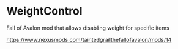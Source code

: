 # WeightControl

Fall of Avalon mod that allows disabling weight for specific items

https://www.nexusmods.com/taintedgrailthefallofavalon/mods/14
